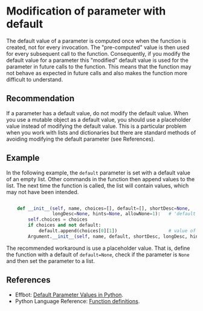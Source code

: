 # Modification of parameter with default
The default value of a parameter is computed once when the function is created, not for every invocation. The "pre-computed" value is then used for every subsequent call to the function. Consequently, if you modify the default value for a parameter this "modified" default value is used for the parameter in future calls to the function. This means that the function may not behave as expected in future calls and also makes the function more difficult to understand.


## Recommendation
If a parameter has a default value, do not modify the default value. When you use a mutable object as a default value, you should use a placeholder value instead of modifying the default value. This is a particular problem when you work with lists and dictionaries but there are standard methods of avoiding modifying the default parameter (see References).


## Example
In the following example, the `default` parameter is set with a default value of an empty list. Other commands in the function then append values to the list. The next time the function is called, the list will contain values, which may not have been intended.


```python

    def __init__(self, name, choices=[], default=[], shortDesc=None,
                 longDesc=None, hints=None, allowNone=1):   # 'default' parameter assigned a value
        self.choices = choices
        if choices and not default:
            default.append(choices[0][1])                   # value of 'default' parameter modified
        Argument.__init__(self, name, default, shortDesc, longDesc, hints, allowNone=allowNone)
```
The recommended workaround is use a placeholder value. That is, define the function with a default of `default=None`, check if the parameter is `None` and then set the parameter to a list.


## References
* Effbot: [Default Parameter Values in Python](https://web.archive.org/web/20201112004749/http://effbot.org/zone/default-values.htm).
* Python Language Reference: [Function definitions](http://docs.python.org/2/reference/compound_stmts.html#function-definitions).
